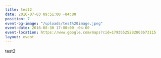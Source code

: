 ```yaml
---
title: test2
date: 2016-07-03 09:51:00 -04:00
position: 7
event-bg-image: "/uploads/test%20image.jpeg"
event-date: 2016-08-30 17:00:00 -04:00
event-location: https://www.google.com/maps?cid=17935525282803673115
layout: event
---
```


test2
